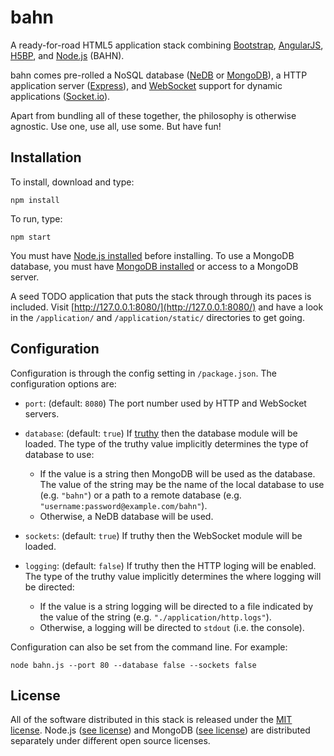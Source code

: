 bahn
====

A ready-for-road HTML5 application stack combining [Bootstrap](http://getbootstrap.com), [AngularJS](https://angularjs.org/), [H5BP](http://html5boilerplate.com/), and [Node.js](http://nodejs.org/) (BAHN).

bahn comes pre-rolled a NoSQL database ([NeDB](https://github.com/louischatriot/nedb) or [MongoDB](http://www.mongodb.org/)), a HTTP application server ([Express](http://expressjs.com/)), and [WebSocket](http://www.html5rocks.com/en/tutorials/websockets/basics/) support for dynamic applications ([Socket.io](http://socket.io/)).

Apart from bundling all of these together, the philosophy is otherwise agnostic. Use one, use all, use some. But have fun!

## Installation ##

To install, download and type:

    npm install
    
To run, type:

    npm start

You must have [Node.js installed](http://nodejs.org/download/) before installing. To use a MongoDB database, you must have [MongoDB installed](http://www.mongodb.org/downloads) or access to a MongoDB server.

A seed TODO application that puts the stack through through its paces is included. Visit [http://127.0.0.1:8080/](http://127.0.0.1:8080/) and have a look in the `/application/` and `/application/static/` directories to get going.

## Configuration ##

Configuration is through the config setting in `/package.json`. The configuration options are:

- `port`: (default: `8080`) The port number used by HTTP and WebSocket servers.

- `database`: (default: `true`) If [truthy](http://docs.nodejitsu.com/articles/javascript-conventions/what-are-truthy-and-falsy-values) then the database module will be loaded. The type of the truthy value implicitly determines the type of database to use:

  - If the value is a string then MongoDB will be used as the database. The value of the string may be the name of the local database to use (e.g. `"bahn"`) or a path to a remote database (e.g. `"username:password@example.com/bahn"`).
  - Otherwise, a NeDB database will be used.
  
- `sockets`: (default: `true`) If truthy then the WebSocket module will be loaded.

- `logging`: (default: `false`) If truthy then the HTTP loging will be enabled. The type of the truthy value implicitly determines the where logging will be directed:

  - If the value is a string logging will be directed to a file indicated by the value of the string (e.g. `"./application/http.logs"`).
  - Otherwise, a logging will be directed to `stdout` (i.e. the console).

Configuration can also be set from the command line. For example:

    node bahn.js --port 80 --database false --sockets false

## License ##

All of the software distributed in this stack is released under the [MIT license](http://opensource.org/licenses/MIT). Node.js ([see license](https://raw.githubusercontent.com/joyent/node/v0.10.29/LICENSE)) and MongoDB ([see license](http://www.mongodb.org/about/licensing/)) are distributed separately under different open source licenses.
